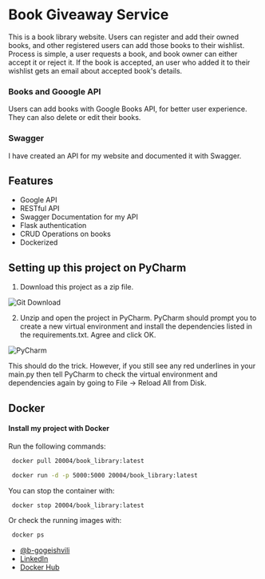 # Book Giveaway Service

This is a book library website. Users can register and add their owned books, and other registered users can add those books to their wishlist. Process is simple, a user requests a book, and book owner can either accept it or reject it. If the book is accepted, an user who added it to their wishlist gets an email about accepted book's details.

### Books and Gooogle API

Users can add books with Google Books API, for better user experience. They can also delete or edit their books. 

### Swagger
I have created an API for my website and documented it with Swagger.


## Features

- Google API
- RESTful API
- Swagger Documentation for my API
- Flask authentication
- CRUD Operations on books
- Dockerized



## Setting up this project on PyCharm

1) Download this project as a zip file.

![Git Download](https://i.ibb.co/DVQXBkq/first.jpg)


2) Unzip and open the project in PyCharm. PyCharm should prompt you to create a new virtual environment and install the dependencies listed in the requirements.txt. Agree and click OK.

![PyCharm](https://img-c.udemycdn.com/redactor/raw/article_lecture/2023-07-26_12-08-47-69e6743627b107a1734fa8832618060b.png)

This should do the trick. However, if you still see any red underlines in your main.py then tell PyCharm to check the virtual environment and dependencies again by going to File -> Reload All from Disk.


## Docker

#### Install my project with Docker
Run the following commands:

```bash
 docker pull 20004/book_library:latest
```

```bash
 docker run -d -p 5000:5000 20004/book_library:latest
```

You can stop the container with:
```bash
 docker stop 20004/book_library:latest
```

Or check the running images with:
```bash
 docker ps
```

- [@b-gogeishvili](https://github.com/b-gogeishvili)
- [LinkedIn](https://www.linkedin.com/in/besikgogeishvili/)
- [Docker Hub](https://hub.docker.com/r/20004/book_library)
